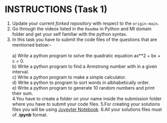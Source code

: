 # INSTRUCTIONS (Task 1)

1. Update your current *forked repository* with respect to the `origin-main`.
2. Go through the videos listed in the `Readme` in Python and Ml domain folder and get your self familiar with the python syntax.
3. In this task you have to submit the code files of the questions that are mentioned below:-<br>
   <br>
   a) Write a python program to solve the quadratic equation ax**2 + bx + c = 0.
   <br>
   b) Write a python program to find a Armstrong number with in a given interval.
   <br>
   c) Write a python program to make a simple calculator.
   <br>
   d) Write a python to program to sort words in albhabetically order.
   <br>
   e) Write a python program to generate 10 random numbers and print their sum.
   <br>
4.You have to create a folder on your name inside the submission folder where you have to submit your code files.
5.For creating your solutions files you will be using [Juypyter Notebook](https://mybinder.org/v2/gh/jupyterlab/jupyterlab-demo/master?urlpath=lab/tree/demo).
6.All your solutions files must of **.ipynb** format.
